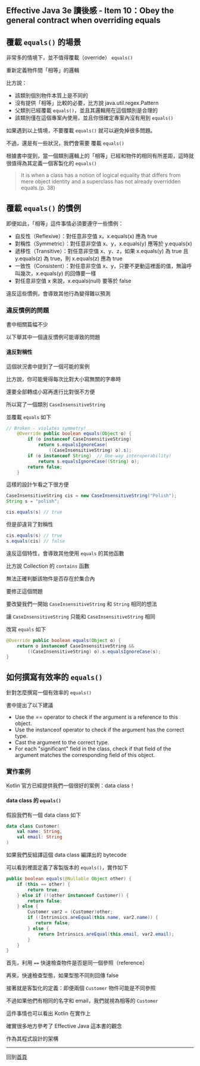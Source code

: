 ## Effective Java 3e 讀後感 - Item 10：Obey the general contract when overriding equals

## 覆載 `equals()` 的場景

非常多的情境下，並不值得覆載（override） `equals()`

重新定義物件間「相等」的邏輯

比方說：

- 該類別個別物件本質上是不同的
- 沒有提供「相等」比較的必要，比方說 java.util.regex.Pattern
- 父類別已經覆載 `equals()`，並且其邏輯用在這個類別是合理的
- 該類別僅在這個專案內使用，並且你很確定專案內沒有用到 `equals()`

如果遇到以上情境，不要覆載 `equals()` 就可以避免掉很多問題。

不過，還是有一些狀況，我們會需要 覆載 `equals()`

根據書中提到，當一個類別邏輯上的「相等」已經和物件的相同有所差距，這時就很值得為其定義一個客製化的 `equals()`

>It is when a class has a notion of logical equality that differs from mere object identity and a superclass has not already overridden equals.(p. 38)

## 覆載 `equals()` 的慣例

即便如此，「相等」這件事情必須要遵守一些慣例：

- 自反性（Reflexive）：對任意非空值 x，x.equals(x) 應為 true
- 對稱性（Symmetric）：對任意非空值 x、y，x.equals(y) 應等於 y.equals(x)
- 遞移性（Transitive）：對任意非空值 x、y、z，如果 x.equals(y) 為 true 且 y.equals(z) 為 true，則 x.equals(z) 應為 true
- 一致性（Consistent）：對任意非空值 x、y，只要不更動這裡面的值，無論呼叫幾次，x.equals(y) 的回傳要一樣
- 對任意非空值 x 來說，x.equals(null) 要等於 false

違反這些慣例，會導致其他行為變得難以預測

### 違反慣例的問題

書中相關篇幅不少

以下舉其中一個違反慣例可能導致的問題

#### 違反對稱性

這個狀況書中提到了一個可能的案例

比方說，你可能覺得每次比對大小寫無關的字串時

還要全部轉成小寫再進行比對很不方便

所以寫了一個類別 `CaseInsensitiveString`

並覆載 `equals` 如下

```java
// Broken - violates symmetry!
    @Override public boolean equals(Object o) {
        if (o instanceof CaseInsensitiveString)
            return s.equalsIgnoreCase(
                ((CaseInsensitiveString) o).s);
        if (o instanceof String)  // One-way interoperability!
            return s.equalsIgnoreCase((String) o);
        return false;
    }
```

這樣的設計乍看之下很方便

```java
CaseInsensitiveString cis = new CaseInsensitiveString("Polish");
String s = "polish";

cis.equals(s) // true
```

但是卻違背了對稱性

```java
cis.equals(s) // true
s.equals(cis) // false
```

違反這個特性，會導致其他使用 `equals` 的其他函數

比方說 Collection 的 `contains` 函數

無法正確判斷該物件是否存在於集合內

要修正這個問題

要改變我們一開始 `CaseInsensitiveString` 和 `String` 相同的想法

讓 `CaseInsensitiveString` 只能和 `CaseInsensitiveString` 相同

改寫 `equals` 如下

```java
@Override public boolean equals(Object o) {
    return o instanceof CaseInsensitiveString &&
        ((CaseInsensitiveString) o).s.equalsIgnoreCase(s);
}
```

## 如何撰寫有效率的 `equals()`

針對怎麼撰寫一個有效率的 `equals()`

書中提出了以下建議

- Use the == operator to check if the argument is a reference to this object.
- Use the instanceof operator to check if the argument has the correct type.
- Cast the argument to the correct type.
- For each "significant" field in the class, check if that field of the argument matches the corresponding field of this object.


### 實作案例

Kotlin 官方已經提供我們一個很好的案例：data class！

#### data class 的 `equals()`

假設我們有一個 data class 如下

```kotlin
data class Customer(
    val name: String,
    val email: String
)
```

如果我們反組譯這個 data class 編譯出的 bytecode

可以看到裡面定義了客製版本的 `equals()`，實作如下

```java
public boolean equals(@Nullable Object other) {
    if (this == other) {
        return true;
    } else if (!(other instanceof Customer)) {
        return false;
    } else {
        Customer var2 = (Customer)other;
        if (!Intrinsics.areEqual(this.name, var2.name)) {
           return false;
        } else {
            return Intrinsics.areEqual(this.email, var2.email);
        }
    }
}
```

首先，利用 `==` 快速檢查物件是否是同一個參照（reference）

再來，快速檢查型態，如果型態不同則回傳 false

接著就是客製化的定義：即便兩個 `Customer` 物件可能是不同參照

不過如果他們有相同的名字和 email，我們就視為相等的 `Customer`

這件事情也可以看出 Kotlin 在實作上

確實很多地方參考了 Effective Java 這本書的觀念

作為其程式設計的架構

----

回到[首頁](index.md)
